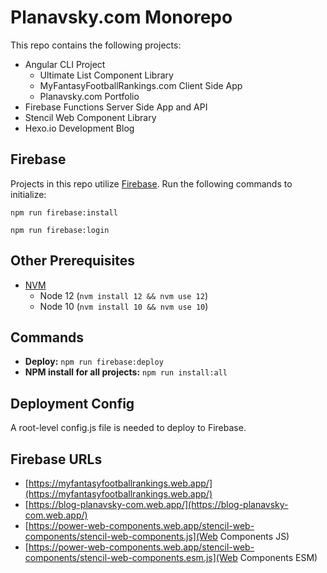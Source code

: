 # Planavsky.com Monorepo

This repo contains the following projects:
- Angular CLI Project
  - Ultimate List Component Library
  - MyFantasyFootballRankings.com Client Side App
  - Planavsky.com Portfolio 
- Firebase Functions Server Side App and API
- Stencil Web Component Library
- Hexo.io Development Blog

## Firebase

Projects in this repo utilize [Firebase](https://www.npmjs.com/package/firebase-tools). Run the following commands to initialize:

`npm run firebase:install` 

`npm run firebase:login`

## Other Prerequisites

- [NVM](https://github.com/nvm-sh/nvm)
  - Node 12 (`nvm install 12 && nvm use 12`)
  - Node 10 (`nvm install 10 && nvm use 10`)

## Commands

- **Deploy:** `npm run firebase:deploy`
- **NPM install for all projects:** `npm run install:all`

## Deployment Config

A root-level config.js file is needed to deploy to Firebase.

## Firebase URLs

- [https://myfantasyfootballrankings.web.app/](https://myfantasyfootballrankings.web.app/)
- [https://blog-planavsky-com.web.app/](https://blog-planavsky-com.web.app/)
- [https://power-web-components.web.app/stencil-web-components/stencil-web-components.js](Web Components JS)
- [https://power-web-components.web.app/stencil-web-components/stencil-web-components.esm.js](Web Components ESM)
